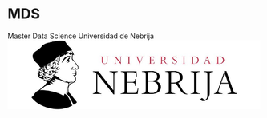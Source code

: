 # MDS
Master Data Science Universidad de Nebrija
![](https://github.com/ameilij/MDS/blob/master/Images/nebrija.jpg)

